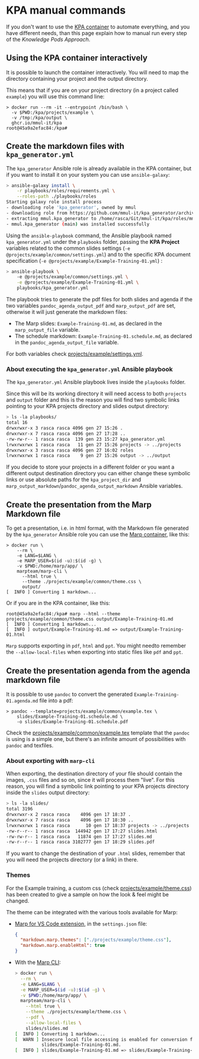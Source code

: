 # KPA manual commands

If you don't want to use the [KPA container](hhttps://github.com/mmul-it/kpa#using-the-kpa-containe)
to automate everything, and you have different needs, than this page explain how
to manual run every step of the *Knowledge Pods Approach*.

## Using the KPA container interactively

It is possible to launch the container interactively. You will need to map the
directory containing your project and the output directory.

This means that if you are on your project directory (in a project called
`example`) you will use this command line:

```console
> docker run --rm -it --entrypoint /bin/bash \
  -v $PWD:/kpa/projects/example \
  -v /tmp:/kpa/output \
  ghcr.io/mmul-it/kpa
root@45a9a2efac84:/kpa# 
```

## Create the markdown files with `kpa_generator.yml`

The `kpa_generator` Ansible role is already available in the KPA container, but
if you want to install it on your system you can use `ansible-galaxy`:

```bash
> ansible-galaxy install \
    -r playbooks/roles/requirements.yml \
    --roles-path ./playbooks/roles
Starting galaxy role install process
- downloading role 'kpa_generator', owned by mmul
- downloading role from https://github.com/mmul-it/kpa_generator/archive/main.tar.gz
- extracting mmul.kpa_generator to /home/rasca/Git/mmul-it/kpa/roles/mmul.kpa_generator
- mmul.kpa_generator (main) was installed successfully
```

Using the `ansible-playbook` command, the Ansible playbook named
`kpa_generator.yml` under the `playbooks` folder, passing the **KPA Project**
variables related to the common slides settings
(`-e @projects/example/common/settings.yml`) and to the specific KPA document
specification (`-e @projects/example/Example-Training-01.yml`) :

```bash
> ansible-playbook \
    -e @projects/example/common/settings.yml \
    -e @projects/example/Example-Training-01.yml \
    playbooks/kpa_generator.yml
```

The playbook tries to generate the pdf files for both slides and agenda if the
two variables `pandoc_agenda_output_pdf` and `marp_output_pdf` are set,
otherwise it will just generate the markdown files:

- The Marp slides: `Example-Training-01.md`, as declared in the
  `marp_output_file` variable.
- The schedule markdown: `Example-Training-01.schedule.md`, as declared in the
  `pandoc_agenda_output_file` variable.

For both variables check [projects/example/settings.yml](projects/example/settings.yml).

### About executing the `kpa_generator.yml` Ansible playbook

The `kpa_generator.yml` Ansible playbook lives inside the `playbooks` folder.

Since this will be its working directory it will need access to both `projects`
and `output` folder and this is the reason you will find two symbolic links
pointing to your KPA projects directory and slides output directory:

```bash
> ls -la playbooks/
total 16
drwxrwxr-x 3 rasca rasca 4096 gen 27 15:26 .
drwxrwxr-x 7 rasca rasca 4096 gen 27 17:28 ..
-rw-rw-r-- 1 rasca rasca  139 gen 23 15:27 kpa_generator.yml
lrwxrwxrwx 1 rasca rasca   11 gen 27 15:26 projects -> ../projects
drwxrwxr-x 3 rasca rasca 4096 gen 27 16:02 roles
lrwxrwxrwx 1 rasca rasca    9 gen 27 15:26 output -> ../output
```

If you decide to store your projects in a different folder or you want a
different output destination directory you can either change these symbolic
links or use absolute paths for the `kpa_project_dir` and
`marp_output_markdown`/`pandoc_agenda_output_markdown` Ansible variables.

## Create the presentation from the Marp Markdown file

To get a presentation, i.e. in html format, with the Markdown file generated by
the `kpa_generator` Ansible role you can use the [Marp container](https://hub.docker.com/r/marpteam/marp-cli),
like this:

```console
> docker run \
    --rm \
    -e LANG=$LANG \
    -e MARP_USER=$(id -u):$(id -g) \
    -v $PWD:/home/marp/app/ \
    marpteam/marp-cli \
      --html true \
      --theme ./projects/example/common/theme.css \
      output/
[  INFO ] Converting 1 markdown...
```

Or if you are in the KPA container, like this:

```console
root@45a9a2efac84:/kpa# marp --html --theme projects/example/common/theme.css output/Example-Training-01.md  
[  INFO ] Converting 1 markdown...
[  INFO ] output/Example-Training-01.md => output/Example-Training-01.html
```

`Marp` supports exporting in `pdf`, `html` and `ppt`. You might needto remember
the `--allow-local-files` when exporting into static files like `pdf` and `ppt`.

## Create the presentation agenda from the agenda markdown file

It is possible to use `pandoc` to convert the generated
`Example-Training-01.agenda.md` file into a pdf:

```console
> pandoc --template=projects/example/common/example.tex \
    slides/Example-Training-01.schedule.md \
    -o slides/Example-Training-01.schedule.pdf
```

Check the [projects/example/common/example.tex](projects/example/common/example.tex)
template that the `pandoc` is using is a simple one, but there's an infinite
amount of possibilities with `pandoc` and texfiles.

### About exporting with `marp-cli`

When exporting, the destination directory of your file should contain the
images, `.css` files and so on, since it will process them "live". For this
reason, you will find a symbolic link pointing to your KPA projects directory
inside the `slides` output directory:

```bash
> ls -la slides/
total 3196
drwxrwxr-x 2 rasca rasca    4096 gen 17 18:37 .
drwxrwxr-x 7 rasca rasca    4096 gen 17 18:30 ..
lrwxrwxrwx 1 rasca rasca      10 gen 17 18:37 projects -> ../projects
-rw-r--r-- 1 rasca rasca  144942 gen 17 17:27 slides.html
-rw-rw-r-- 1 rasca rasca   11874 gen 17 17:27 slides.md
-rw-r--r-- 1 rasca rasca 3102777 gen 17 18:29 slides.pdf
```

If you want to change the destination of your `.html` slides, remember that you
will need the projects directory (or a link) in there.

### Themes

For the Example training, a custom css (check [projects/example/theme.css](projects/example/theme.css))
has been created to give a sample on how the look & feel might be changed.

The theme can be integrated with the various tools available for Marp:

- [Marp for VS Code extension](https://marketplace.visualstudio.com/items?itemName=marp-team.marp-vscode),
  in the `settings.json` file:
  
  ```json
  {
    "markdown.marp.themes": ["./projects/example/theme.css"],
    "markdown.marp.enableHtml": true
  }
  ```

- With the [Marp CLI](https://github.com/marp-team/marp-cli):
  
  ```bash
  > docker run \
    --rm \
    -e LANG=$LANG \
    -e MARP_USER=$(id -u):$(id -g) \
    -v $PWD:/home/marp/app/ \
    marpteam/marp-cli \
      --html true \
      --theme ./projects/example/theme.css \
      --pdf \
      --allow-local-files \
      slides/slides.md
  [  INFO ] Converting 1 markdown...
  [  WARN ] Insecure local file accessing is enabled for conversion from
            slides/Example-Training-01.md.
  [  INFO ] slides/Example-Training-01.md => slides/Example-Training-01.pdf
  ```
